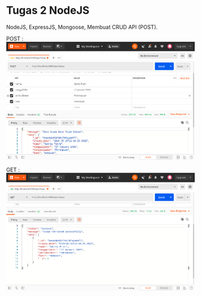 # Tugas 2 NodeJS

NodeJS, ExpressJS, Mongoose, Membuat CRUD API (POST).

POST :
![post](screen/post.png)

GET :
![get](screen/get.png)